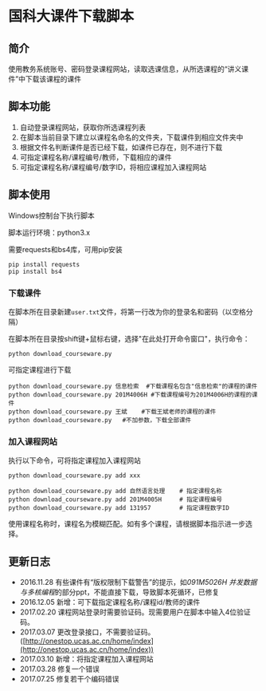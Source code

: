 # 国科大课件下载脚本
## 简介
使用教务系统账号、密码登录课程网站，读取选课信息，从所选课程的“讲义课件”中下载该课程的课件

## 脚本功能
1. 自动登录课程网站，获取你所选课程列表
2. 在脚本当前目录下建立以课程名命名的文件夹，下载课件到相应文件夹中
3. 根据文件名判断课件是否已经下载，如课件已存在，则不进行下载
4. 可指定课程名称/课程编号/教师，下载相应的课件
5. 可指定课程名称/课程编号/数字ID，将相应课程加入课程网站

## 脚本使用
Windows控制台下执行脚本

脚本运行环境：python3.x

需要requests和bs4库，可用pip安装
```
pip install requests
pip install bs4
```

### 下载课件

在脚本所在目录新建`user.txt`文件，将第一行改为你的登录名和密码（以空格分隔）

在脚本所在目录按shift键+鼠标右键，选择"在此处打开命令窗口"，执行命令：
```
python download_courseware.py
```

可指定课程进行下载
```
python download_courseware.py 信息检索  #下载课程名包含"信息检索"的课程的课件
python download_courseware.py 201M4006H #下载课程编号为201M4006H的课程的课件
python download_courseware.py 王斌    #下载王斌老师的课程的课件
python download_courseware.py   #不加参数，下载全部课件
```

### 加入课程网站

执行以下命令，可将指定课程加入课程网站

```
python download_courseware.py add xxx
```

```
python download_courseware.py add 自然语言处理    # 指定课程名称
python download_courseware.py add 201M4005H     # 指定课程编号
python download_courseware.py add 131957        # 指定课程数字ID
```

使用课程名称时，课程名为模糊匹配。如有多个课程，请根据脚本指示进一步选择。

## 更新日志
- 2016.11.28 有些课件有“版权限制下载警告”的提示，如*091M5026H 并发数据与多核编程*的部分ppt，不能直接下载，导致脚本死循环，已修复
- 2016.12.05 新增：可下载指定课程名称/课程id/教师的课件
- 2017.02.20 课程网站登录时需要验证码。现需要用户在脚本中输入4位验证码。
- 2017.03.07 更改登录接口，不需要验证码。([http://onestop.ucas.ac.cn/home/index](http://onestop.ucas.ac.cn/home/index))
- 2017.03.10 新增：将指定课程加入课程网站 
- 2017.03.28 修复一个错误
- 2017.07.25 修复若干个编码错误